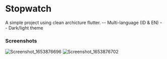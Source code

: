 # Stopwatch
A simple project using clean archicture flutter.
-- Multi-language (ID & EN)
-- Dark/light theme
### Screenshots
![Screenshot_1653876696](https://user-images.githubusercontent.com/46457480/170905229-ce117199-1484-40ba-b158-374e5dc6305c.png) ![Screenshot_1653876702](https://user-images.githubusercontent.com/46457480/170905235-7921ad73-209a-4af7-b1a1-657b75b8484e.png)